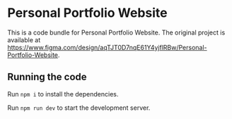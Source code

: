 
  # Personal Portfolio Website

  This is a code bundle for Personal Portfolio Website. The original project is available at https://www.figma.com/design/aqTJT0D7nqE61Y4yjflRBw/Personal-Portfolio-Website.

  ## Running the code

  Run `npm i` to install the dependencies.

  Run `npm run dev` to start the development server.
  